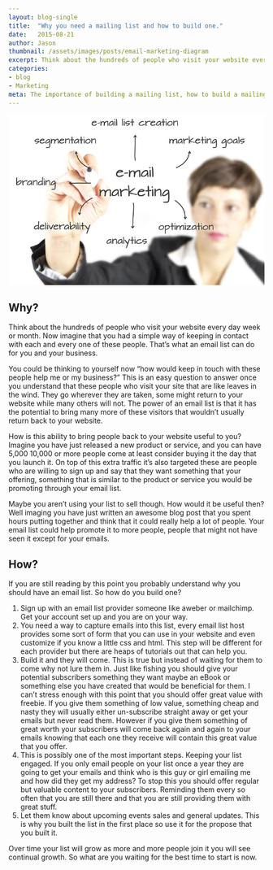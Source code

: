 ```yaml
---
layout: blog-single
title:  "Why you need a mailing list and how to build one."
date:   2015-08-21
author: Jason
thumbnail: /assets/images/posts/email-marketing-diagram
excerpt: Think about the hundreds of people who visit your website every day week or month. Now imagine that you had a simple way of keeping in contact with each and every one of these people. That’s what an email list can do for you and your business.
categories:
- blog
- Marketing
meta: The importance of building a mailing list, how to build a mailing list, and what to do with it once you have one. From the Jason M Design Blog
---
```


![email marketing diagram](/assets/images/posts/email-marketing-diagram.jpg)

Why?
-
Think about the hundreds of people who visit your website every day week or month. Now imagine that you had a simple way of keeping in contact with each and every one of these people. That’s what an email list can do for you and your business.

You could be thinking to yourself now “how would keep in touch with these people help me or my business?” This is an easy question to answer once you understand that these people who visit your site that are like leaves in the wind. They go wherever they are taken, some might return to your website while many others will not. The power of an email list is that it has the potential to bring many more of these visitors that wouldn’t usually return back to your website.

How is this ability to bring people back to your website useful to you? Imagine you have just released a new product or service, and you can have 5,000 10,000 or more people come at least consider buying it the day that you launch it. On top of this extra traffic it’s also targeted these are people who are willing to sign up and say that they want something that your offering, something that is similar to the product or service you would be promoting through your email list.

Maybe you aren’t using your list to sell though. How would it be useful then? Well imaging you have just written an awesome blog post that you spent hours putting together and think that it could really help a lot of people. Your email list could help promote it to more people, people that might not have seen it except for your emails.

How?
-
If you are still reading by this point you probably understand why you should have an email list. So how do you build one?

1. Sign up with an email list provider someone like aweber or mailchimp. Get your account set up and you are on your way.
2. You need a way to capture emails into this list, every email list host provides some sort of form that you can use in your website and even customize if you know a little css and html. This step will be different for each provider but there are heaps of tutorials out that can help you.
3. Build it and they will come. This is true but instead of waiting for them to come why not lure them in. Just like fishing you should give your potential subscribers something they want maybe an eBook or something else you have created that would be beneficial for them. I can’t stress enough with this point that you should offer great value with freebie. If you give them something of low value, something cheap and nasty they will usually either un-subscribe straight away or get your emails but never read them. However if you give them something of great worth your subscribers will come back again and again to your emails knowing that each one they receive will contain this great value that you offer.
4. This is possibly one of the most important steps. Keeping your list engaged. If you only email people on your list once a year they are going to get your emails and think who is this guy or girl emailing me and how did they get my address? To stop this you should offer regular but valuable content to your subscribers. Reminding them every so often that you are still there and that you are still providing them with great stuff.
5. Let them know about upcoming events sales and general updates. This is why you built the list in the first place so use it for the propose that you built it.

Over time your list will grow as more and more people join it you will see continual growth. So what are you waiting for the best time to start is now.
